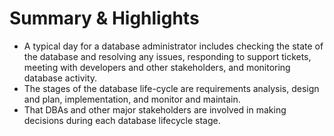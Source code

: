 # Summary & Highlights
- A typical day for a database administrator includes checking the state of the database and resolving any issues, responding to support tickets, meeting with developers and other stakeholders, and monitoring database activity.
- The stages of the database life-cycle are requirements analysis, design and plan, implementation, and monitor and maintain.
- That DBAs and other major stakeholders are involved in making decisions during each database lifecycle stage.
